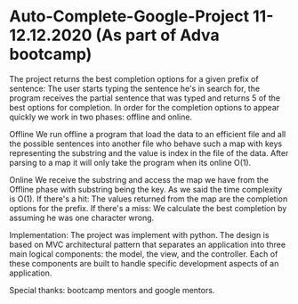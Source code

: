 

# Auto-Complete-Google-Project 11-12.12.2020 (As part of Adva bootcamp)

The project returns the best completion options for a given prefix of sentence:
The user starts typing the sentence he's in search for, the program receives the partial sentence that was typed and returns 5 of the best options for completion. In order for the completion options to appear quickly we work in two phases: offline and online.

Offline
We run offline a program that load the data to an efficient file and  all the possible sentences into another file who behave such a map with keys representing the substring and the value is index in the file of the data. After parsing to a map it will only take the program when its online O(1).

Online
We receive the substring and access the map we have from the Offline phase with substring being the key. As we said the time complexity is O(1). If there's a hit: The values returned from the map are the completion options for the prefix. If there's a miss: We calculate the best completion by assuming he was one character wrong.

Implementation:
The project was implement with python. The design is based on MVC architectural pattern that separates an application into three main logical components: the model, the view, and the controller. Each of these components are built to handle specific development aspects of an application.

Special thanks:
bootcamp mentors and google mentors.
